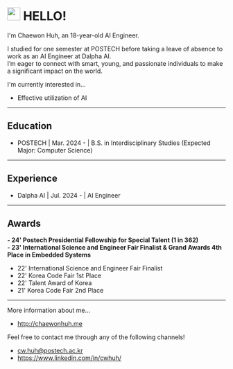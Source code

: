 # <img src="https://raw.githubusercontent.com/MartinHeinz/MartinHeinz/master/wave.gif" width="30px" height="30px"> HELLO!

I'm Chaewon Huh, an 18-year-old AI Engineer.

I studied for one semester at POSTECH before taking a leave of absence to work as an AI Engineer at Dalpha AI.  
I’m eager to connect with smart, young, and passionate individuals to make a significant impact on the world.

I'm currently interested in...  
- Effective utilization of AI

---

## Education
- POSTECH | Mar. 2024 - | B.S. in Interdisciplinary Studies (Expected Major: Computer Science)

---

## Experience
- Dalpha AI | Jul. 2024 - | AI Engineer

---

## Awards
**- 24' Postech Presidential Fellowship for Special Talent (1 in 362)**  
**- 23' International Science and Engineer Fair Finalist & Grand Awards 4th Place in Embedded Systems**  
- 22' International Science and Engineer Fair Finalist  
- 22' Korea Code Fair 1st Place  
- 22' Talent Award of Korea  
- 21' Korea Code Fair 2nd Place  

---

More information about me...  
- http://chaewonhuh.me

Feel free to contact me through any of the following channels!  
- cw.huh@postech.ac.kr  
- https://www.linkedin.com/in/cwhuh/
